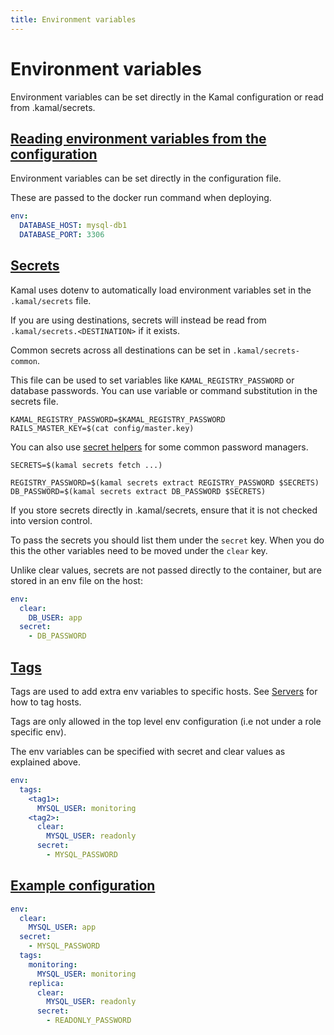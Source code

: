 ```yaml
---
title: Environment variables
---
```


# Environment variables

Environment variables can be set directly in the Kamal configuration or read from .kamal/secrets.

## [Reading environment variables from the configuration](#reading-environment-variables-from-the-configuration)

Environment variables can be set directly in the configuration file.

These are passed to the docker run command when deploying.

```yaml
env:
  DATABASE_HOST: mysql-db1
  DATABASE_PORT: 3306
```

## [Secrets](#secrets)

Kamal uses dotenv to automatically load environment variables set in the `.kamal/secrets` file.

If you are using destinations, secrets will instead be read from `.kamal/secrets.<DESTINATION>` if it exists.

Common secrets across all destinations can be set in `.kamal/secrets-common`.

This file can be used to set variables like `KAMAL_REGISTRY_PASSWORD` or database passwords. You can use variable or command substitution in the secrets file.

```
KAMAL_REGISTRY_PASSWORD=$KAMAL_REGISTRY_PASSWORD
RAILS_MASTER_KEY=$(cat config/master.key)
```

You can also use [secret helpers](../../commands/secrets) for some common password managers.

```
SECRETS=$(kamal secrets fetch ...)

REGISTRY_PASSWORD=$(kamal secrets extract REGISTRY_PASSWORD $SECRETS)
DB_PASSWORD=$(kamal secrets extract DB_PASSWORD $SECRETS)
```

If you store secrets directly in .kamal/secrets, ensure that it is not checked into version control.

To pass the secrets you should list them under the `secret` key. When you do this the other variables need to be moved under the `clear` key.

Unlike clear values, secrets are not passed directly to the container, but are stored in an env file on the host:

```yaml
env:
  clear:
    DB_USER: app
  secret:
    - DB_PASSWORD
```

## [Tags](#tags)

Tags are used to add extra env variables to specific hosts. See [Servers](../servers) for how to tag hosts.

Tags are only allowed in the top level env configuration (i.e not under a role specific env).

The env variables can be specified with secret and clear values as explained above.

```yaml
env:
  tags:
    <tag1>:
      MYSQL_USER: monitoring
    <tag2>:
      clear:
        MYSQL_USER: readonly
      secret:
        - MYSQL_PASSWORD
```

## [Example configuration](#example-configuration)

```yaml
env:
  clear:
    MYSQL_USER: app
  secret:
    - MYSQL_PASSWORD
  tags:
    monitoring:
      MYSQL_USER: monitoring
    replica:
      clear:
        MYSQL_USER: readonly
      secret:
        - READONLY_PASSWORD
```
